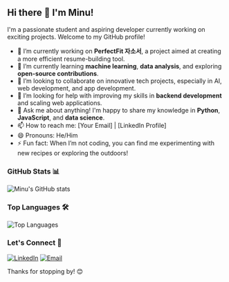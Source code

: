 ## Hi there 👋 I'm Minu!

I'm a passionate student and aspiring developer currently working on exciting projects. Welcome to my GitHub profile!

- 🔭 I’m currently working on **PerfectFit 자소서**, a project aimed at creating a more efficient resume-building tool.
- 🌱 I’m currently learning **machine learning**, **data analysis**, and exploring **open-source contributions**.
- 👯 I’m looking to collaborate on innovative tech projects, especially in AI, web development, and app development.
- 🤔 I’m looking for help with improving my skills in **backend development** and scaling web applications.
- 💬 Ask me about anything! I'm happy to share my knowledge in **Python**, **JavaScript**, and **data science**.
- 📫 How to reach me: [Your Email] | [LinkedIn Profile]
- 😄 Pronouns: He/Him
- ⚡ Fun fact: When I’m not coding, you can find me experimenting with new recipes or exploring the outdoors!

### GitHub Stats 📊
![Minu's GitHub stats](https://github-readme-stats.vercel.app/api?username=Minu0803&show_icons=true&theme=radical)

### Top Languages 🛠
![Top Languages](https://github-readme-stats.vercel.app/api/top-langs/?username=Minu0803&layout=compact&theme=radical)

### Let's Connect 🤝
[![LinkedIn](https://img.shields.io/badge/-LinkedIn-blue)](https://www.linkedin.com/in/yourprofile)
[![Email](https://img.shields.io/badge/-Email-red)](mailto:youremail@example.com)

Thanks for stopping by! 😊
